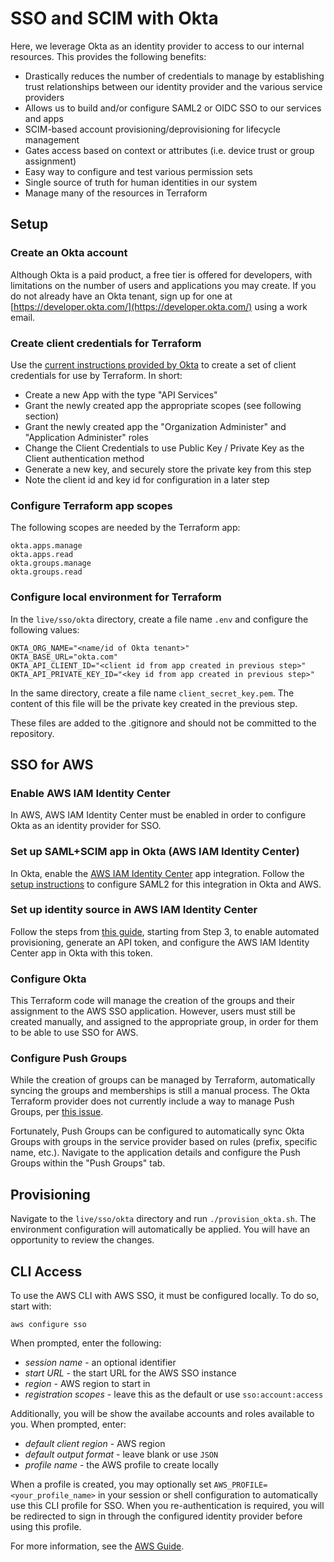# SSO and SCIM with Okta

Here, we leverage Okta as an identity provider to access to our internal resources. This provides the following benefits:

* Drastically reduces the number of credentials to manage by establishing trust relationships between our identity provider and the various service providers
* Allows us to build and/or configure SAML2 or OIDC SSO to our services and apps
* SCIM-based account provisioning/deprovisioning for lifecycle management
* Gates access based on context or attributes (i.e. device trust or group assignment)
* Easy way to configure and test various permission sets
* Single source of truth for human identities in our system
* Manage many of the resources in Terraform

## Setup

### Create an Okta account

Although Okta is a paid product, a free tier is offered for developers, with limitations on the number of users and applications you may create. If you do not already have an Okta tenant, sign up for one at [https://developer.okta.com/](https://developer.okta.com/) using a work email.

### Create client credentials for Terraform

Use the [current instructions provided by Okta](https://developer.okta.com/docs/guides/terraform-enable-org-access/main/) to create a set of client credentials for use by Terraform. In short:

* Create a new App with the type "API Services"
* Grant the newly created app the appropriate scopes (see following section)
* Grant the newly created app the "Organization Administer" and "Application Administer" roles
* Change the Client Credentials to use Public Key / Private Key as the Client authentication method
* Generate a new key, and securely store the private key from this step
* Note the client id and key id for configuration in a later step

### Configure Terraform app scopes

The following scopes are needed by the Terraform app:
```
okta.apps.manage
okta.apps.read
okta.groups.manage
okta.groups.read
```

### Configure local environment for Terraform

In the `live/sso/okta` directory, create a file name `.env` and configure the following values:
```
OKTA_ORG_NAME="<name/id of Okta tenant>"
OKTA_BASE_URL="okta.com"
OKTA_API_CLIENT_ID="<client id from app created in previous step>"
OKTA_API_PRIVATE_KEY_ID="<key id from app created in previous step>"
```

In the same directory, create a file name `client_secret_key.pem`. The content of this file will be the private key created in the previous step.

These files are added to the .gitignore and should not be committed to the repository.


## SSO for AWS

### Enable AWS IAM Identity Center

In AWS, AWS IAM Identity Center must be enabled in order to configure Okta as an identity provider for SSO.

### Set up SAML+SCIM app in Okta (AWS IAM Identity Center)

In Okta, enable the [AWS IAM Identity Center](https://www.okta.com/integrations/aws-iam-identity-center/) app integration. Follow the [setup instructions](https://saml-doc.okta.com/SAML_Docs/How-to-Configure-SAML-2.0-for-AWS-Identity-Manager-Center.html) to configure SAML2 for this integration in Okta and AWS.

### Set up identity source in AWS IAM Identity Center

Follow the steps from [this guide](https://docs.aws.amazon.com/singlesignon/latest/userguide/gs-okta.html), starting from Step 3, to enable automated provisioning, generate an API token, and configure the AWS IAM Identity Center app in Okta with this token.

### Configure Okta

This Terraform code will manage the creation of the groups and their assignment to the AWS SSO application. However, users must still be created manually, and assigned to the appropriate group, in order for them to be able to use SSO for AWS.

### Configure Push Groups

While the creation of groups can be managed by Terraform, automatically syncing the groups and memberships is still a manual process. The Okta Terraform provider does not currently include a way to manage Push Groups, per [this issue](https://github.com/okta/terraform-provider-okta/issues/312).

Fortunately, Push Groups can be configured to automatically sync Okta Groups with groups in the service provider based on rules (prefix, specific name, etc.). Navigate to the application details and configure the Push Groups within the "Push Groups" tab.

## Provisioning

Navigate to the `live/sso/okta` directory and run `./provision_okta.sh`. The environment configuration will automatically be applied. You will have an opportunity to review the changes.

## CLI Access

To use the AWS CLI with AWS SSO, it must be configured locally. To do so, start with:

`aws configure sso`

When prompted, enter the following:
* *session name* - an optional identifier
* *start URL* - the start URL for the AWS SSO instance
* *region* - AWS region to start in
* *registration scopes* - leave this as the default or use `sso:account:access`

Additionally, you will be show the availabe accounts and roles available to you. When prompted, enter:
* *default client region* - AWS region
* *default output format* - leave blank or use `JSON`
* *profile name* - the AWS profile to create locally

When a profile is created, you may optionally set `AWS_PROFILE=<your_profile_name>` in your session or shell configuration to automatically use this CLI profile for SSO. When you re-authentication is required, you will be redirected to sign in through the configured identity provider before using this profile.

For more information, see the [AWS Guide](https://docs.aws.amazon.com/cli/latest/userguide/cli-configure-sso.html#cli-configure-sso-configure).